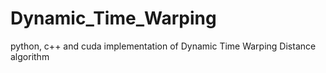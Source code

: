 # Dynamic_Time_Warping
python, c++ and cuda implementation of Dynamic Time Warping Distance algorithm

